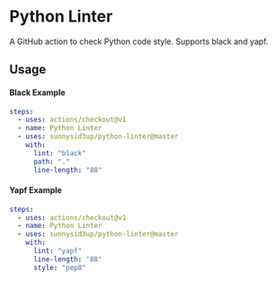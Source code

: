 # Python Linter
A GitHub action to check Python code style. Supports black and yapf.

## Usage

#### Black Example

```yaml
steps:
  - uses: actions/checkout@v1
  - name: Python Linter
  - uses: sunnysid3up/python-linter@master
    with:
      lint: "black"
      path: "."
      line-length: "88"
```

#### Yapf Example

```yaml
steps:
  - uses: actions/checkout@v1
  - name: Python Linter
  - uses: sunnysid3up/python-linter@master
    with:
      lint: "yapf"
      line-length: "88"
      style: "pep8"
```
